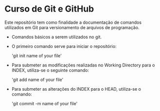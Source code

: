 # Curso de Git e GitHub

Este repositório tem como finalidade a documentação de comandos utilizados em Git para versionamento de arquivos de programação.

- Comandos básicos a serem utilizados no git. 

- O primeiro comando serve para iniciar o repositório:

	'git init name of your file'

- Para submeter as modificações realizadas no Working Directory para o INDEX, utiliza-se o seguinte comando:

	'git add name of your file'
	
- Para submeter as alterações do INDEX para o HEAD, utiliza-se o comando:

	'git commit -m name of your file'
